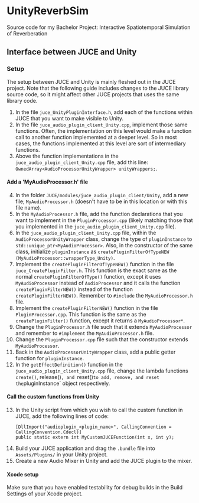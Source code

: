 # UnityReverbSim
Source code for my Bachelor Project: Interactive Spatiotemporal Simulation of Reverberation

## Interface between JUCE and Unity
### Setup
The setup between JUCE and Unity is mainly fleshed out in the JUCE project. Note that the following guide includes changes to the JUCE library source code, so it might affect other JUCE projects that uses the same library code.
1. In the file `juce_UnityPluginInterface.h`, add each of the functions within JUCE that you want to make visible to Unity.
2. In the file `juce_audio_plugin_client_Unity.cpp`, implement those same functions. Often, the implementation on this level would make a function call to another function implememted at a deeper level. So in most cases, the functions implemented at this level are sort of intermediary functions.
3. Above the function implementations in the `juce_audio_plugin_client_Unity.cpp` file, add this line: `OwnedArray<AudioProcessorUnityWrapper> unityWrappers;`.
#### Add a 'MyAudioProcessor.h' file
4. In the folder `JUCE/modules/juce_audio_plugin_client/Unity`, add a new file; `MyAudioProcessor.h` (doesn't have to be in this location or with this file name).
5. In the `MyAudioProcessor.h` file, add the function declarations that you want to implement in the `PluginProcessor.cpp` (likely matching those that you implemented in the `juce_audio_plugin_client_Unity.cpp` file).
6. In the `juce_audio_plugin_client_Unity.cpp` file, within the `AudioProcessorUnityWrapper` class, change the type of `pluginInstance` to `std::unique_ptr<MyAudioProcessor>`. Also, in the constructor of the same class, initialize `pluginInstance` as `createPluginFilterOfTypeNEW (MyAudioProcessor::wrapperType_Unity)`.
7. Implement the `createPluginFilterOfTypeNEW()` function in the file `juce_CreatePluginFilter.h`. This function is the exact same as the normal `createPluginFilterOfType()` function, except it uses `MyAudioProcessor` instead of `AudioProcessor` and it calls the function `createPluginFilterNEW()` instead of the function `createPluginFilterNEW()`. Remember to `#include` the `MyAudioProcessor.h` file.
8. Implement the `createPluginFilterNEW()` function in the file `PluginProcessor.cpp`. This function is the same as the `createPluginFilter()` function, except it returns a `MyAudioProcessor*`.
9. Change the `PluginProcessor.h` file such that it extends `MyAudioProcessor` and remember to `#implement` the `MyAudioProcessor.h` file.
10. Change the `PluginProcessor.cpp` file such that the constructor extends `MyAudioProcessor`.
11. Back in the `AudioProcessorUnityWrapper` class, add a public getter function for `pluginInstance`.
12. In the `getEffectDefinition()` function in the `juce_audio_plugin_client_Unity.cpp` file, change the lambda functions `create()`, release()`, and `reset()` to add, remove, and reset the `pluginInstance` object respectively.
#### Call the custom functions from Unity
13. In the Unity script from which you wish to call the custom function in JUCE, add the following lines of code:
    ```
    [DllImport("audioplugin_<plugin_name>", CallingConvention = CallingConvention.Cdecl)]
    public static extern int MyCustomJUCEFunction(int x, int y);
    ```
14. Build your JUCE application and drag the `.bundle` file into `Assets/Plugins/` in your Unity project.
15. Create a new Audio Mixer in Unity and add the JUCE plugin to the mixer.
#### Xcode setup
Make sure that you have enabled testability for debug builds in the Build Settings of your Xcode project.
